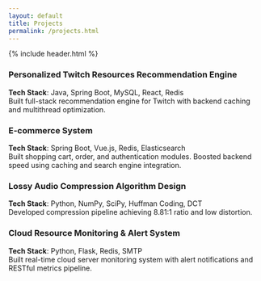 ```yaml
---
layout: default
title: Projects
permalink: /projects.html
---
```


{% include header.html %}

### Personalized Twitch Resources Recommendation Engine
**Tech Stack**: Java, Spring Boot, MySQL, React, Redis  
Built full-stack recommendation engine for Twitch with backend caching and multithread optimization.

### E-commerce System
**Tech Stack**: Spring Boot, Vue.js, Redis, Elasticsearch  
Built shopping cart, order, and authentication modules. Boosted backend speed using caching and search engine integration.

### Lossy Audio Compression Algorithm Design
**Tech Stack**: Python, NumPy, SciPy, Huffman Coding, DCT  
Developed compression pipeline achieving 8.81:1 ratio and low distortion.

### Cloud Resource Monitoring & Alert System
**Tech Stack**: Python, Flask, Redis, SMTP  
Built real-time cloud server monitoring system with alert notifications and RESTful metrics pipeline.

